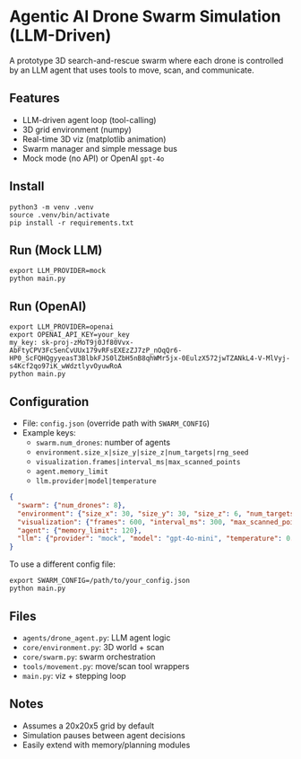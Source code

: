 # Agentic AI Drone Swarm Simulation (LLM-Driven)

A prototype 3D search-and-rescue swarm where each drone is controlled by an LLM agent that uses tools to move, scan, and communicate.

## Features
- LLM-driven agent loop (tool-calling)
- 3D grid environment (numpy)
- Real-time 3D viz (matplotlib animation)
- Swarm manager and simple message bus
- Mock mode (no API) or OpenAI `gpt-4o`

## Install
```
python3 -m venv .venv
source .venv/bin/activate
pip install -r requirements.txt
```

## Run (Mock LLM)
```
export LLM_PROVIDER=mock
python main.py
```

## Run (OpenAI)
```
export LLM_PROVIDER=openai
export OPENAI_API_KEY=your_key
my_key: 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
python main.py
```

## Configuration
- File: `config.json` (override path with `SWARM_CONFIG`)
- Example keys:
  - `swarm.num_drones`: number of agents
  - `environment.size_x|size_y|size_z|num_targets|rng_seed`
  - `visualization.frames|interval_ms|max_scanned_points`
  - `agent.memory_limit`
  - `llm.provider|model|temperature`

```json
{
  "swarm": {"num_drones": 8},
  "environment": {"size_x": 30, "size_y": 30, "size_z": 6, "num_targets": 10, "rng_seed": 7},
  "visualization": {"frames": 600, "interval_ms": 300, "max_scanned_points": 4000},
  "agent": {"memory_limit": 120},
  "llm": {"provider": "mock", "model": "gpt-4o-mini", "temperature": 0.2}
}
```

To use a different config file:
```
export SWARM_CONFIG=/path/to/your_config.json
python main.py
```

## Files
- `agents/drone_agent.py`: LLM agent logic
- `core/environment.py`: 3D world + scan
- `core/swarm.py`: swarm orchestration
- `tools/movement.py`: move/scan tool wrappers
- `main.py`: viz + stepping loop

## Notes
- Assumes a 20x20x5 grid by default
- Simulation pauses between agent decisions
- Easily extend with memory/planning modules 